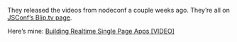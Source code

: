 <!--
slug: nodeconf-presentation-video
date: Wed Sep 14 2011 17:09:55 GMT+0200 (CEST)
tags: 
title: NodeConf presentation video
id: 10202841629
link: http://joreteg.com/post/10202841629/nodeconf-presentation-video
raw: {"blog_name":"henrikjoreteg","id":10202841629,"post_url":"http://joreteg.com/post/10202841629/nodeconf-presentation-video","slug":"nodeconf-presentation-video","type":"text","date":"2011-09-14 15:09:55 GMT","timestamp":1316012995,"state":"published","format":"markdown","reblog_key":"LyXfOXLq","tags":[],"short_url":"http://tmblr.co/ZgL_Yy9W8m8T","recommended_source":null,"recommended_color":null,"highlighted":[],"note_count":0,"title":"NodeConf presentation video","body":"<p>They released the videos from nodeconf a couple weeks ago. They&rsquo;re all on <a href=\"http://blip.tv/jsconf\">JSConf&rsquo;s Blip.tv page</a>.</p>\n\n<p>Here&rsquo;s mine: <a href=\"http://blip.tv/jsconf/nodeconf-2011-henrik-joreteg-5507256\">Building Realtime Single Page Apps [VIDEO]</a></p>","reblog":{"tree_html":"","comment":"<p>They released the videos from nodeconf a couple weeks ago. They’re all on <a href=\"http://blip.tv/jsconf\">JSConf’s Blip.tv page</a>.</p>\n\n<p>Here’s mine: <a href=\"http://blip.tv/jsconf/nodeconf-2011-henrik-joreteg-5507256\">Building Realtime Single Page Apps [VIDEO]</a></p>"},"trail":[{"blog":{"name":"henrikjoreteg","active":true,"theme":{"header_full_width":1500,"header_full_height":500,"header_focus_width":676,"header_focus_height":380,"avatar_shape":"circle","background_color":"#F6F6F6","body_font":"Helvetica Neue","header_bounds":"0,1249,380,573","header_image":"http://static.tumblr.com/df7befc8b0387cf597578e613c221cb3/uzkwgdq/FAjnt7hyg/tumblr_static_agmw2bdhkjs4ws4sscw44swgc.jpg","header_image_focused":"http://static.tumblr.com/df7befc8b0387cf597578e613c221cb3/uzkwgdq/1oSnt7hyh/tumblr_static_tumblr_static_agmw2bdhkjs4ws4sscw44swgc_focused_v3.jpg","header_image_scaled":"http://static.tumblr.com/df7befc8b0387cf597578e613c221cb3/uzkwgdq/FAjnt7hyg/tumblr_static_agmw2bdhkjs4ws4sscw44swgc_2048_v2.jpg","header_stretch":true,"link_color":"#529ECC","show_avatar":true,"show_description":true,"show_header_image":true,"show_title":true,"title_color":"#444444","title_font":"Helvetica Neue","title_font_weight":"bold"}},"post":{"id":"10202841629"},"content_raw":"<p>They released the videos from nodeconf a couple weeks ago. They’re all on <a href=\"http://blip.tv/jsconf\">JSConf’s Blip.tv page</a>.</p>\n\n<p>Here’s mine: <a href=\"http://blip.tv/jsconf/nodeconf-2011-henrik-joreteg-5507256\">Building Realtime Single Page Apps [VIDEO]</a></p>","content":"<p>They released the videos from nodeconf a couple weeks ago. They’re all on <a href=\"http://blip.tv/jsconf\">JSConf’s Blip.tv page</a>.</p>\n\n<p>Here’s mine: <a href=\"http://blip.tv/jsconf/nodeconf-2011-henrik-joreteg-5507256\">Building Realtime Single Page Apps [VIDEO]</a></p>","is_current_item":true,"is_root_item":true}]}
publish: 2011-09-014
-->


<p>They released the videos from nodeconf a couple weeks ago. They&rsquo;re all on <a href="http://blip.tv/jsconf">JSConf&rsquo;s Blip.tv page</a>.</p>

<p>Here&rsquo;s mine: <a href="http://blip.tv/jsconf/nodeconf-2011-henrik-joreteg-5507256">Building Realtime Single Page Apps [VIDEO]</a></p>
